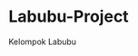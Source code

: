 # Labubu-Project
Kelompok Labubu

<!-- 1. Tambuwun, Elshaddai Grace -->
<!-- 2. Tangka, Gill Erza -->
<!-- 3. Pantouw, Given Azarya -->
<!-- 4. Salindeho, Vallerie Joanna -->
<!-- 5. Rarentewan, Mayjen -->